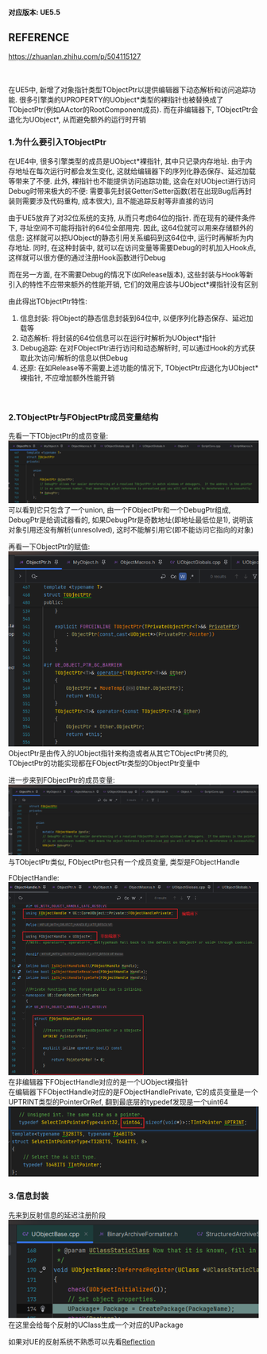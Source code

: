 #### 对应版本: UE5.5

## REFERENCE
https://zhuanlan.zhihu.com/p/504115127
<br><br><br>

在UE5中, 新增了对象指针类型TObjectPtr以提供编辑器下动态解析和访问追踪功能. 很多引擎类的UPROPERTY的UObject\*类型的裸指针也被替换成了TObjectPtr<UObject>(例如AActor的RootComponent成员). 而在非编辑器下, TObjectPtr<UObject>会退化为UObject\*, 从而避免额外的运行时开销

### 1.为什么要引入TObjectPtr
在UE4中, 很多引擎类型的成员是UObject\*裸指针, 其中只记录内存地址. 由于内存地址在每次运行时都会发生变化, 这就给编辑器下的序列化静态保存、延迟加载等带来了不便. 此外, 裸指针也不能提供访问追踪功能, 这会在对UObject进行访问Debug时带来极大的不便: 需要事先封装Getter/Setter函数(若在出现Bug后再封装则需要涉及代码重构, 成本很大), 且不能追踪反射等非直接的访问

由于UE5放弃了对32位系统的支持, 从而只考虑64位的指针. 而在现有的硬件条件下, 寻址空间不可能将指针的64位全部用完. 因此, 这64位就可以用来存储额外的信息: 这样就可以把UObject的静态引用关系编码到这64位中, 运行时再解析为内存地址. 同时, 在这种封装中, 就可以在访问变量等需要Debug的时机加入Hook点, 这样就可以很方便的通过注册Hook函数进行Debug

而在另一方面, 在不需要Debug的情况下(如Release版本), 这些封装与Hook等新引入的特性不应带来额外的性能开销, 它们的效用应该与UObject\*裸指针没有区别

由此得出TObjectPtr特性:
1. 信息封装: 将Object的静态信息封装到64位中, 以便序列化静态保存、延迟加载等
2. 动态解析: 将封装的64位信息可以在运行时解析为UObject\*指针
3. Debug追踪: 在对FObjectPtr进行访问和动态解析时, 可以通过Hook的方式获取此次访问/解析的信息以供Debug
4. 还原: 在如Release等不需要上述功能的情况下, TObjectPtr应退化为UObject\*裸指针, 不应增加额外性能开销
<br><br><br>

### 2.TObjectPtr与FObjectPtr成员变量结构
先看一下TObjectPtr的成员变量:
![image](../Assets/TObjectPtr/TObjectPtr成员变量.png)
可以看到它只包含了一个union, 由一个FObjectPtr和一个DebugPtr组成, DebugPtr是给调试器看的, 如果DebugPtr是奇数地址(即地址最低位是1), 说明该对象引用还没有解析(unresolved), 这时不能解引用它(即不能访问它指向的对象)

再看一下ObjectPtr的赋值:\
![image](../Assets/TObjectPtr/ObjectPtr赋值.png)
ObjectPtr是由传入的UObject指针来构造或者从其它TObjectPtr拷贝的, TObjectPtr的功能实现都在FObjectPtr类型的ObjectPtr变量中

进一步来到FObjectPtr的成员变量:
![image](../Assets/TObjectPtr/FObjectPtr成员变量.png)
与TObjectPtr类似, FObjectPtr也只有一个成员变量, 类型是FObjectHandle

FObjectHandle:
![image](../Assets/TObjectPtr/FObjectHandle成员变量.png)\
在非编辑器下FObjectHandle对应的是一个UObject裸指针\
在编辑器下FObjectHandle对应的是FObjectHandlePrivate, 它的成员变量是一个UPTRINT类型的PointerOrRef, 翻到最底层的typedef发现是一个uint64\
![image](../Assets/TObjectPtr/UPTRINT.png)

### 3.信息封装
先来到反射信息的延迟注册阶段\
![image](../Assets/TObjectPtr/UObjectBase.cpp:DeferredRegister.png)\
在这里会给每个反射的UClass生成一个对应的UPackage

如果对UE的反射系统不熟悉可以先看[Reflection](Reflection.md)
